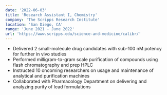 ```yaml
---
date: '2022-06-03'
title: 'Research Assistant I, Chemistry'
company: 'The Scripps Research Institute'
location: 'San Diego, CA'
range: 'June 2021 - June 2022'
url: 'https://www.scripps.edu/science-and-medicine/calibr/'
---
```


- Delivered 2 small-molecule drug candidates with sub-100 nM potency for further in vivo studies
- Performed milligram-to-gram scale purification of compounds using flash chromatography and prep HPLC
- Instructed 10 oncoming researchers on usage and maintenance of analytical and purification machines
- Collaborated with Pharmacology Department on delivering and analyzing purity of lead formulations
